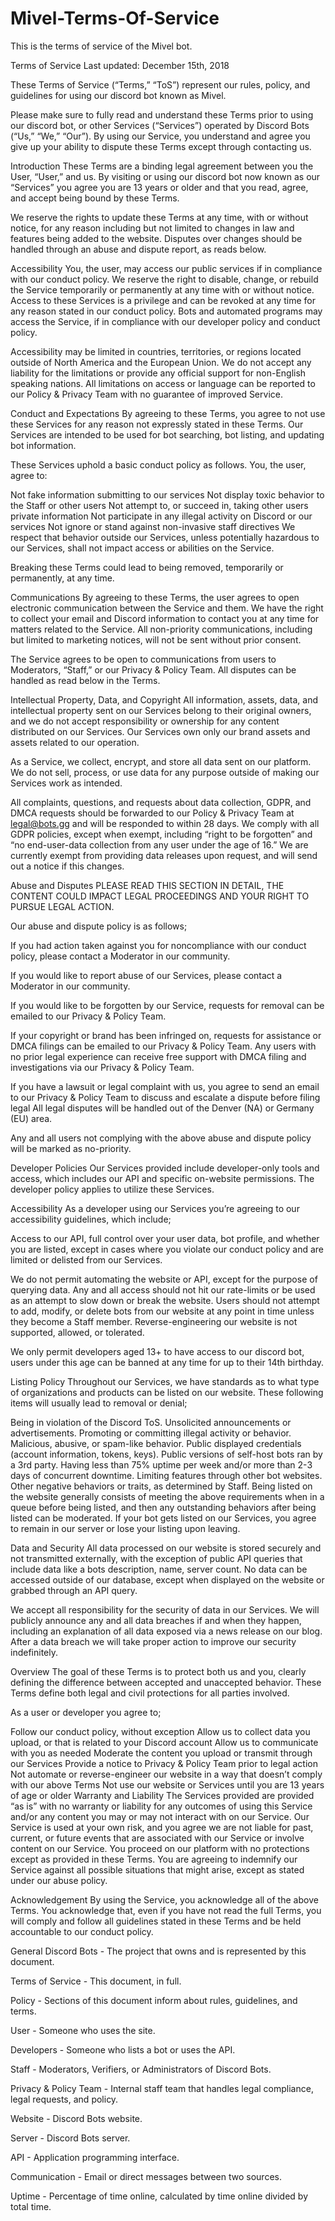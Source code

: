 # Mivel-Terms-Of-Service
This is the terms of service of the Mivel bot.

Terms of Service
Last updated: December 15th, 2018

These Terms of Service (“Terms,” “ToS”) represent our rules, policy, and guidelines for using our discord bot known as Mivel.

Please make sure to fully read and understand these Terms prior to using our discord bot, or other Services (“Services”) operated by Discord Bots (“Us,” “We,” “Our”). By using our Service, you understand and agree you give up your ability to dispute these Terms except through contacting us.

Introduction
These Terms are a binding legal agreement between you the User, “User,” and us. By visiting or using our discord bot now known as our “Services” you agree you are 13 years or older and that you read, agree, and accept being bound by these Terms.

We reserve the rights to update these Terms at any time, with or without notice, for any reason including but not limited to changes in law and features being added to the website. Disputes over changes should be handled through an abuse and dispute report, as reads below.

Accessibility
You, the user, may access our public services if in compliance with our conduct policy. We reserve the right to disable, change, or rebuild the Service temporarily or permanently at any time with or without notice. Access to these Services is a privilege and can be revoked at any time for any reason stated in our conduct policy. Bots and automated programs may access the Service, if in compliance with our developer policy and conduct policy.

Accessibility may be limited in countries, territories, or regions located outside of North America and the European Union. We do not accept any liability for the limitations or provide any official support for non-English speaking nations. All limitations on access or language can be reported to our Policy & Privacy Team with no guarantee of improved Service.

Conduct and Expectations
By agreeing to these Terms, you agree to not use these Services for any reason not expressly stated in these Terms. Our Services are intended to be used for bot searching, bot listing, and updating bot information.

These Services uphold a basic conduct policy as follows. You, the user, agree to:

Not fake information submitting to our services
Not display toxic behavior to the Staff or other users
Not attempt to, or succeed in, taking other users private information
Not participate in any illegal activity on Discord or our services
Not ignore or stand against non-invasive staff directives
We respect that behavior outside our Services, unless potentially hazardous to our Services, shall not impact access or abilities on the Service.

Breaking these Terms could lead to being removed, temporarily or permanently, at any time.

Communications
By agreeing to these Terms, the user agrees to open electronic communication between the Service and them. We have the right to collect your email and Discord information to contact you at any time for matters related to the Service. All non-priority communications, including but limited to marketing notices, will not be sent without prior consent.

The Service agrees to be open to communications from users to Moderators, “Staff,” or our Privacy & Policy Team. All disputes can be handled as read below in the Terms.

Intellectual Property, Data, and Copyright
All information, assets, data, and intellectual property sent on our Services belong to their original owners, and we do not accept responsibility or ownership for any content distributed on our Services. Our Services own only our brand assets and assets related to our operation.

As a Service, we collect, encrypt, and store all data sent on our platform. We do not sell, process, or use data for any purpose outside of making our Services work as intended.

All complaints, questions, and requests about data collection, GDPR, and DMCA requests should be forwarded to our Policy & Privacy Team at legal@bots.gg and will be responded to within 28 days. We comply with all GDPR policies, except when exempt, including “right to be forgotten” and “no end-user-data collection from any user under the age of 16.” We are currently exempt from providing data releases upon request, and will send out a notice if this changes.

Abuse and Disputes
PLEASE READ THIS SECTION IN DETAIL, THE CONTENT COULD IMPACT LEGAL PROCEEDINGS AND YOUR RIGHT TO PURSUE LEGAL ACTION.

Our abuse and dispute policy is as follows;

If you had action taken against you for noncompliance with our conduct policy, please contact a Moderator in our community.

If you would like to report abuse of our Services, please contact a Moderator in our community.

If you would like to be forgotten by our Service, requests for removal can be emailed to our Privacy & Policy Team.

If your copyright or brand has been infringed on, requests for assistance or DMCA filings can be emailed to our Privacy & Policy Team. Any users with no prior legal experience can receive free support with DMCA filing and investigations via our Privacy & Policy Team.

If you have a lawsuit or legal complaint with us, you agree to send an email to our Privacy & Policy Team to discuss and escalate a dispute before filing legal All legal disputes will be handled out of the Denver (NA) or Germany (EU) area.

Any and all users not complying with the above abuse and dispute policy will be marked as no-priority.

Developer Policies
Our Services provided include developer-only tools and access, which includes our API and specific on-website permissions. The developer policy applies to utilize these Services.

Accessibility
As a developer using our Services you’re agreeing to our accessibility guidelines, which include;

Access to our API, full control over your user data, bot profile, and whether you are listed, except in cases where you violate our conduct policy and are limited or delisted from our Services.

We do not permit automating the website or API, except for the purpose of querying data. Any and all access should not hit our rate-limits or be used as an attempt to slow down or break the website. Users should not attempt to add, modify, or delete bots from our website at any point in time unless they become a Staff member. Reverse-engineering our website is not supported, allowed, or tolerated.

We only permit developers aged 13+ to have access to our discord bot, users under this age can be banned at any time for up to their 14th birthday.

Listing Policy
Throughout our Services, we have standards as to what type of organizations and products can be listed on our website. These following items will usually lead to removal or denial;

Being in violation of the Discord ToS.
Unsolicited announcements or advertisements.
Promoting or committing illegal activity or behavior.
Malicious, abusive, or spam-like behavior.
Public displayed credentials (account information, tokens, keys).
Public versions of self-host bots ran by a 3rd party.
Having less than 75% uptime per week and/or more than 2-3 days of concurrent downtime.
Limiting features through other bot websites.
Other negative behaviors or traits, as determined by Staff.
Being listed on the website generally consists of meeting the above requirements when in a queue before being listed, and then any outstanding behaviors after being listed can be moderated. If your bot gets listed on our Services, you agree to remain in our server or lose your listing upon leaving.

Data and Security
All data processed on our website is stored securely and not transmitted externally, with the exception of public API queries that include data like a bots description, name, server count. No data can be accessed outside of our database, except when displayed on the website or grabbed through an API query.

We accept all responsibility for the security of data in our Services. We will publicly announce any and all data breaches if and when they happen, including an explanation of all data exposed via a news release on our blog. After a data breach we will take proper action to improve our security indefinitely.

Overview
The goal of these Terms is to protect both us and you, clearly defining the difference between accepted and unaccepted behavior. These Terms define both legal and civil protections for all parties involved.

As a user or developer you agree to;

Follow our conduct policy, without exception
Allow us to collect data you upload, or that is related to your Discord account
Allow us to communicate with you as needed
Moderate the content you upload or transmit through our Services
Provide a notice to Privacy & Policy Team prior to legal action
Not automate or reverse-engineer our website in a way that doesn’t comply with our above Terms
Not use our website or Services until you are 13 years of age or older
Warranty and Liability
The Services provided are provided “as is” with no warranty or liability for any outcomes of using this Service and/or any content you may or may not interact with on our Service. Our Service is used at your own risk, and you agree we are not liable for past, current, or future events that are associated with our Service or involve content on our Service. You proceed on our platform with no protections except as provided in these Terms. You are agreeing to indemnify our Service against all possible situations that might arise, except as stated under our abuse policy.

Acknowledgement
By using the Service, you acknowledge all of the above Terms. You acknowledge that, even if you have not read the full Terms, you will comply and follow all guidelines stated in these Terms and be held accountable to our conduct policy.

General
Discord Bots - The project that owns and is represented by this document.

Terms of Service - This document, in full.

Policy - Sections of this document inform about rules, guidelines, and terms.

User - Someone who uses the site.

Developers - Someone who lists a bot or uses the API.

Staff - Moderators, Verifiers, or Administrators of Discord Bots.

Privacy & Policy Team - Internal staff team that handles legal compliance, legal requests, and policy.

Website - Discord Bots website.

Server - Discord Bots server.

API - Application programming interface.

Communication - Email or direct messages between two sources.

Uptime - Percentage of time online, calculated by time online divided by total time.
